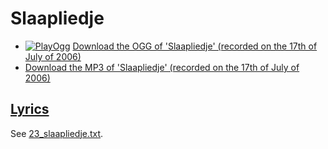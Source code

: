 # Slaapliedje

- [![PlayOgg](http://static.fsf.org/playogg/Play_ogg_80x15.png "I support PlayOgg!")](http://playogg.org)
  [Download the OGG of 'Slaapliedje' (recorded on the 17th of July of 2006)](http://www.richelbilderbeek.nl/CD03_14Slaapliedje.ogg)
- [Download the MP3 of 'Slaapliedje' (recorded on the 17th of July of 2006)](http://www.richelbilderbeek.nl/CD03_14Slaapliedje.mp3)

## [Lyrics](23_slaapliedje.txt)

See [23_slaapliedje.txt](23_slaapliedje.txt).
